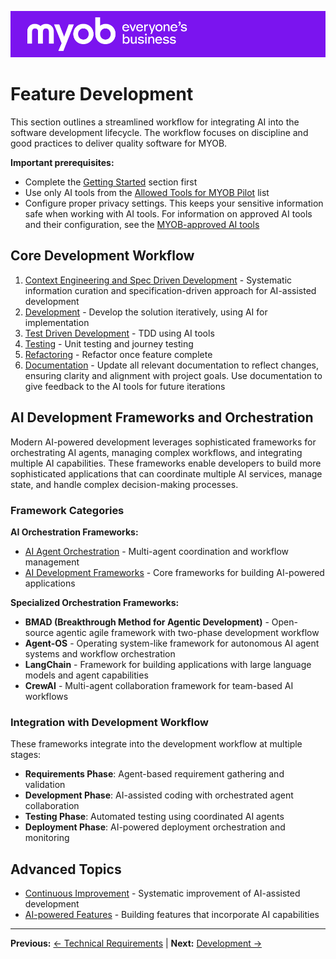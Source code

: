 ![MYOB Banner](../../assets/images/myob-banner.png)

# Feature Development

This section outlines a streamlined workflow for integrating AI into the software development lifecycle. The workflow focuses on discipline and good practices to deliver quality software for MYOB.

**Important prerequisites:** 

- Complete the [Getting Started](../getting-started) section first
- Use only AI tools from the [Allowed Tools for MYOB Pilot](../appendix/MYOB-approved-tools.md) list
- Configure proper privacy settings. This keeps your sensitive information safe when working with AI tools. For information on approved AI tools and their configuration, see the [MYOB-approved AI tools](../appendix/MYOB-approved-tools.md)

## Core Development Workflow
1. [Context Engineering and Spec Driven Development](context-engineering-spec-driven-development.md) - Systematic information curation and specification-driven approach for AI-assisted development
2. [Development](development.md) - Develop the solution iteratively, using AI for implementation
3. [Test Driven Development](test-driven-development.md) - TDD using AI tools
4. [Testing](testing.md) - Unit testing and journey testing
5. [Refactoring](refactoring.md) - Refactor once feature complete
6. [Documentation](documentation.md) - Update all relevant documentation to reflect changes, ensuring clarity and alignment with project goals. Use documentation to give feedback to the AI tools for future iterations

## AI Development Frameworks and Orchestration

Modern AI-powered development leverages sophisticated frameworks for orchestrating AI agents, managing complex workflows, and integrating multiple AI capabilities. These frameworks enable developers to build more sophisticated applications that can coordinate multiple AI services, manage state, and handle complex decision-making processes.

### Framework Categories

**AI Orchestration Frameworks:**
- [AI Agent Orchestration](ai-agent-orchestration.md) - Multi-agent coordination and workflow management
- [AI Development Frameworks](ai-development-frameworks.md) - Core frameworks for building AI-powered applications

**Specialized Orchestration Frameworks:**
- **BMAD (Breakthrough Method for Agentic Development)** - Open-source agentic agile framework with two-phase development workflow
- **Agent-OS** - Operating system-like framework for autonomous AI agent systems and workflow orchestration
- **LangChain** - Framework for building applications with large language models and agent capabilities
- **CrewAI** - Multi-agent collaboration framework for team-based AI workflows

### Integration with Development Workflow

These frameworks integrate into the development workflow at multiple stages:
- **Requirements Phase**: Agent-based requirement gathering and validation
- **Development Phase**: AI-assisted coding with orchestrated agent collaboration
- **Testing Phase**: Automated testing using coordinated AI agents
- **Deployment Phase**: AI-powered deployment orchestration and monitoring

## Advanced Topics

- [Continuous Improvement](continuous-improvement.md) - Systematic improvement of AI-assisted development
- [AI-powered Features](ai-powered-features.md) - Building features that incorporate AI capabilities

---

**Previous:** [← Technical Requirements](../generating-requirements/technical-requirements.md) | **Next:** [Development →](development.md)
